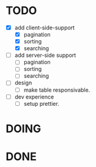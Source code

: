 # TODO

- [x] add client-side-support 
  - [x] pagination
  - [x] sorting 
  - [x] searching 
- [ ] add server-side support 
  - [ ] pagination
  - [ ] sorting 
  - [ ] searching 
- [ ] design 
    - [ ] make table responsivable. 
- [ ] dev experience 
  - [ ] setup prettier.

# DOING

# DONE
